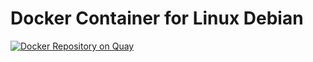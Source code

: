 # Docker Container for Linux Debian

[![Docker Repository on Quay](https://quay.io/repository/cambia/debian/status "Docker Repository on Quay")](https://quay.io/repository/cambia/debian)
